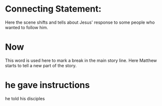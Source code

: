 
# Connecting Statement:
Here the scene shifts and tells about Jesus' response to some people who wanted to follow him.

# Now
This word is used here to mark a break in the main story line. Here Matthew starts to tell a new part of the story.

# he gave instructions
he told his disciples